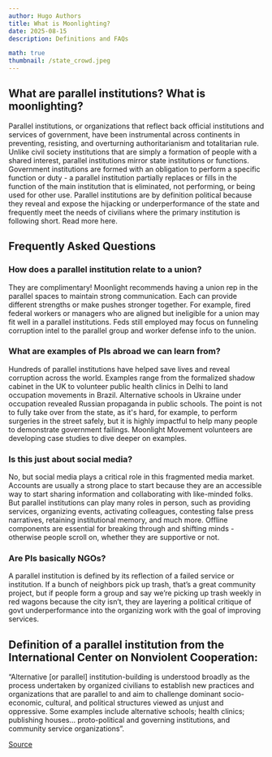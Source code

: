 ```yaml
---
author: Hugo Authors
title: What is Moonlighting?
date: 2025-08-15
description: Definitions and FAQs

math: true
thumbnail: /state_crowd.jpeg
---
```


## What are parallel institutions? What is moonlighting?  
Parallel institutions, or organizations that reflect back official institutions and services of government, have been instrumental across continents in preventing, resisting, and overturning authoritarianism and totalitarian rule.
Unlike civil society institutions that are simply a formation of people with a shared interest, parallel institutions mirror state institutions or functions. Government institutions are formed with an obligation to perform a specific function or duty - a parallel institution partially replaces or fills in the function of the main institution that is eliminated, not performing, or being used for other use. 
Parallel institutions are by definition political because they reveal and expose the hijacking or underperformance of the state and frequently meet the needs of civilians where the primary institution is following short. Read more here.

## Frequently Asked Questions

### How does a parallel institution relate to a union? 
They are complimentary! Moonlight recommends having a union rep in the parallel spaces to maintain strong communication. Each can provide different strengths or make pushes stronger together. For example, fired federal workers or managers who are aligned but ineligible for a union may fit well in a parallel institutions. Feds still employed may focus on funneling corruption intel to the parallel group and worker defense info to the union. 
### What are examples of PIs abroad we can learn from? 
Hundreds of parallel institutions have helped save lives and reveal corruption across the world. Examples range from the formalized shadow cabinet in the UK to volunteer public health clinics in Delhi to land occupation movements in Brazil. Alternative schools in Ukraine under occupation revealed Russian propaganda in public schools. 
The point is not to fully take over from the state, as it's hard, for example, to perform surgeries in the street safely, but it is highly impactful to help many people to demonstrate government failings. Moonlight Movement volunteers are developing case studies to dive deeper on examples.
### Is this just about social media? 
No, but social media plays a critical role in this fragmented media market. Accounts are usually a strong place to start because they are an accessible way to start sharing information and collaborating with like-minded folks. But parallel institutions can play many roles in person, such as providing services, organizing events, activating colleagues, contesting false press narratives, retaining institutional memory, and much more.
Offline components are essential for breaking through and shifting minds - otherwise people scroll on, whether they are supportive or not. 
### Are PIs basically NGOs?
A parallel institution is defined by its reflection of a failed service or institution. If a bunch of neighbors pick up trash, that’s a great community project, but if people form a group and say we’re picking up trash weekly in red wagons because the city isn’t, they are layering a political critique of govt underperformance into the organizing work with the goal of improving services. 


## Definition of a parallel institution from the International Center on Nonviolent Cooperation: 

“Alternative [or parallel] institution-building is understood broadly as the process undertaken by organized civilians to establish new practices and organizations that are parallel to and aim to challenge dominant socio-economic, cultural, and political structures viewed as unjust and oppressive. Some examples include alternative schools; health clinics; publishing houses… proto-political and governing institutions, and community service organizations”.

[Source](https://www.nonviolent-conflict.org/blog_post/alternative-institution-building-civil-resistance/)

